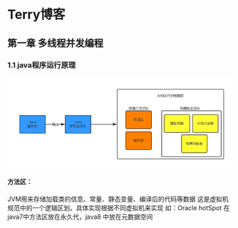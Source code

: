 # Terry博客

## 第一章 多线程并发编程

### 1.1 java程序运行原理
![JVM内存模型](https://github.com/xl0139/blog/blob/master/JVM%E5%86%85%E5%AD%98%E6%A8%A1%E5%9E%8B1.jpg)
#### 方法区：
  JVM用来存储加载类的信息、常量、静态变量、编译后的代码等数据
  这是虚拟机规范中的一个逻辑区划。具体实现根据不同虚拟机来实现
  如：Oracle hotSpot 在java7中方法区放在永久代，java8 中放在元数据空间
